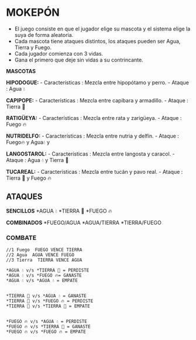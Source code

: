 # MOKEPÓN

- El juego consiste en que el jugador elige su mascota y el sistema elige la suya de forma aleatoria. 
- Cada mascota tiene ataques distintos, los ataques pueden ser Agua, Tierra y Fuego.
- Cada jugador comienza con 3 vidas.
- Gana el primero que deje sin vidas a su contrincante.



**MASCOTAS**


**HIPODOGUE:**
    - Características : Mezcla entre hipopótamo y perro.
    - Ataque : Agua 💧

**CAPIPOPE:**
    - Características : Mezcla entre capibara y armadillo.
    - Ataque : Tierra 🌱

**RATIGÜEYA:**
    - Características : Mezcla entre rata y zarigüeya.
    - Ataque : Fuego 🔥

**NUTRIDELFO:**
    - Características : Mezcla entre nutria y delfín.
    - Ataque : Fuego🔥 y Agua💧 y 

**LANGOSTAROL:**
    - Características : Mezcla entre langosta y caracol.
    - Ataque : Agua 💧 y Tierra 🌱 

**TUCAREAL:**
    - Características : Mezcla entre tucán y pavo real.
    - Ataque : Tierra 🌱 y Fuego 🔥


## ATAQUES


**SENCILLOS**
    *AGUA 💧
    *TIERRA 🌱
    *FUEGO 🔥

**COMBINADOS**
    *FUEGO/AGUA
    *AGUA/TIERRA
    *TIERRA/FUEGO

### COMBATE
    //1 Fuego  FUEGO VENCE TIERRA
    //2 Agua  AGUA VENCE FUEGO
    //3 Tierra  TIERRA VENCE AGUA

    *AGUA 💧 v/s *TIERRA 🌱 = PERDISTE
    *AGUA 💧 v/s *FUEGO 🔥= GANASTE
    *AGUA 💧 v/s *AGUA 💧 = EMPATE


    *TIERRA 🌱 v/s *AGUA 💧 = GANASTE
    *TIERRA 🌱 v/s *FUEGO 🔥 = PERDISTE
    *TIERRA 🌱 v/s *TIERRA 🌱 = EMPATE


    *FUEGO 🔥 v/s *AGUA 💧 = PERDISTE
    *FUEGO 🔥 v/s *TIERRA 🌱 = GANASTE
    *FUEGO 🔥 v/s *FUEGO 🔥 = EMPATE